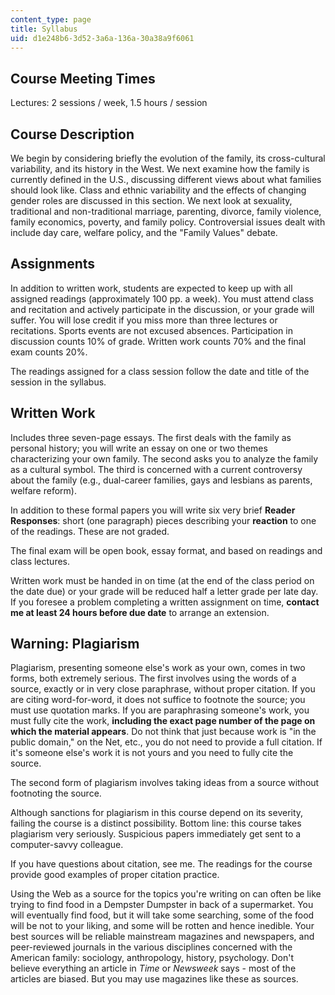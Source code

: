 ```yaml
---
content_type: page
title: Syllabus
uid: d1e248b6-3d52-3a6a-136a-30a38a9f6061
---
```


Course Meeting Times
--------------------

Lectures: 2 sessions / week, 1.5 hours / session

Course Description
------------------

We begin by considering briefly the evolution of the family, its cross-cultural variability, and its history in the West. We next examine how the family is currently defined in the U.S., discussing different views about what families should look like. Class and ethnic variability and the effects of changing gender roles are discussed in this section. We next look at sexuality, traditional and non-traditional marriage, parenting, divorce, family violence, family economics, poverty, and family policy. Controversial issues dealt with include day care, welfare policy, and the "Family Values" debate.

Assignments
-----------

In addition to written work, students are expected to keep up with all assigned readings (approximately 100 pp. a week). You must attend class and recitation and actively participate in the discussion, or your grade will suffer. You will lose credit if you miss more than three lectures or recitations. Sports events are not excused absences. Participation in discussion counts 10% of grade. Written work counts 70% and the final exam counts 20%.

The readings assigned for a class session follow the date and title of the session in the syllabus.

Written Work
------------

Includes three seven-page essays. The first deals with the family as personal history; you will write an essay on one or two themes characterizing your own family. The second asks you to analyze the family as a cultural symbol. The third is concerned with a current controversy about the family (e.g., dual-career families, gays and lesbians as parents, welfare reform).

In addition to these formal papers you will write six very brief **Reader Responses**: short (one paragraph) pieces describing your **reaction** to one of the readings. These are not graded.

The final exam will be open book, essay format, and based on readings and class lectures.

Written work must be handed in on time (at the end of the class period on the date due) or your grade will be reduced half a letter grade per late day. If you foresee a problem completing a written assignment on time, **contact me at least 24 hours before due date** to arrange an extension.

Warning: Plagiarism
-------------------

Plagiarism, presenting someone else's work as your own, comes in two forms, both extremely serious. The first involves using the words of a source, exactly or in very close paraphrase, without proper citation. If you are citing word-for-word, it does not suffice to footnote the source; you must use quotation marks. If you are paraphrasing someone's work, you must fully cite the work, **including the exact page number of the page on which the material appears**. Do not think that just because work is "in the public domain," on the Net, etc., you do not need to provide a full citation. If it's someone else's work it is not yours and you need to fully cite the source.

The second form of plagiarism involves taking ideas from a source without footnoting the source.

Although sanctions for plagiarism in this course depend on its severity, failing the course is a distinct possibility. Bottom line: this course takes plagiarism very seriously. Suspicious papers immediately get sent to a computer-savvy colleague.

If you have questions about citation, see me. The readings for the course provide good examples of proper citation practice.

Using the Web as a source for the topics you're writing on can often be like trying to find food in a Dempster Dumpster in back of a supermarket. You will eventually find food, but it will take some searching, some of the food will be not to your liking, and some will be rotten and hence inedible. Your best sources will be reliable mainstream magazines and newspapers, and peer-reviewed journals in the various disciplines concerned with the American family: sociology, anthropology, history, psychology. Don't believe everything an article in _Time_ or _Newsweek_ says - most of the articles are biased. But you may use magazines like these as sources.